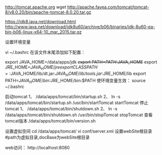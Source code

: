 http://tomcat.apache.org
wget http://apache.fayea.com/tomcat/tomcat-8/v8.0.20/bin/apache-tomcat-8.0.20.tar.gz

https://jdk8.java.net/download.html
http://www.java.net/download/jdk8u60/archive/b06/binaries/jdk-8u60-ea-bin-b06-linux-x64-10_mar_2015.tar.gz


设置环境变量

vi ~/.bashrc
在该文件末尾添加如下配置：

export JAVA_HOME=/data/apps/jdk
~~export PATH=$PATH:$JAVA_HOME~~
export JRE_HOME=${JAVA_HOME}/jre
export CLASSPATH=:$JAVA_HOME/lib/dt.jar:$JAVA_HOME/lib/tools.jar:$JRE_HOME/lib
export PATH=$JAVA_HOME/bin:$JRE_HOME/bin:$PATH
使环境变量生效：
source ~/.bashrc

启动tomcat
1、
/data/apps/tomcat/bin/startup.sh
2、
ln -s /data/apps/tomcat/bin/startup.sh /usr/bin/startTomcat
startTomcat
停止tomcat
1、
/data/apps/tomcat/bin/shutdown.sh
2、
ln -s /data/apps/tomcat/bin/shutdown.sh /usr/bin/stopTomcat
stopTomcat
查看tomcat版本
/data/apps/tomcat/bin/version.sh

设置虚拟空间
cd /data/apps/tomcat/
vi conf/server.xml 
设置webSite根目录
<Host name="localhost"  appBase="webapps" 
      unpackWARs="true" autoDeploy="true">
#path为虚拟目录,docBase为webSite根目录
<Context path="/" docBase="/data/www" reloadable="true" debug="0"></Context>

web访问：
http://localhost:8080